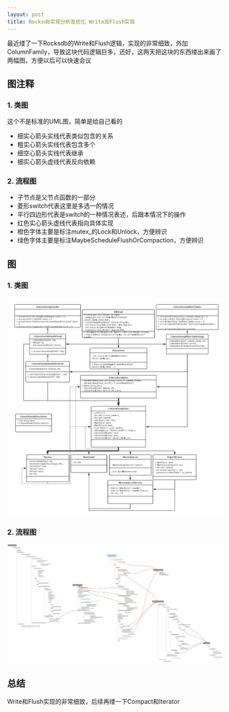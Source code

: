 ```yaml
---
layout: post
title: Rocksdb实现分析及优化 Write及Flush实现
---
```


最近缕了一下Rocksdb的Write和Flush逻辑，实现的非常细致，外加ColumnFamily，导致这块代码逻辑巨多，还好，这两天把这块的东西缕出来画了两幅图，方便以后可以快速会议

## 图注释

### 1. 类图

这个不是标准的UML图，简单是给自己看的

* 细实心箭头实线代表类似包含的关系
* 粗实心箭头实线代表包含多个
* 细空心箭头实线代表继承
* 细实心箭头虚线代表反向依赖

### 2. 流程图

* 子节点是父节点函数的一部分
* 菱形switch代表这里是多选一的情况
* 平行四边形代表是switch的一种情况表述，后跟本情况下的操作
* 红色实心箭头虚线代表指向具体实现
* 橙色字体主要是标注mutex_的Lock和Unlock，方便辨识
* 绿色字体主要是标注MaybeScheduleFlushOrCompaction，方便辨识



## 图

### 1. 类图

<img src="/public/images/2017-01-15/1.png" width="1000px" />



### 2. 流程图

<img src="/public/images/2017-01-15/2.png" width="1000px" />



## 总结

Write和Flush实现的非常细致，后续再缕一下Compact和Iterator